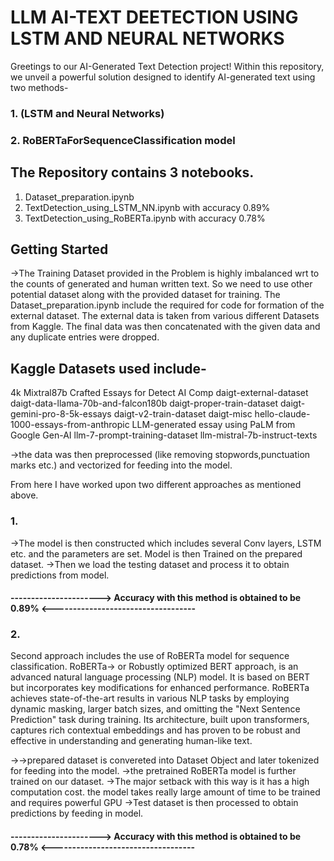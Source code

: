 # LLM AI-TEXT DEETECTION USING LSTM AND NEURAL NETWORKS

Greetings to our AI-Generated Text Detection project! Within this repository, we unveil a powerful solution designed to identify AI-generated text using two methods-
### 1. (LSTM and Neural Networks) 
### 2. RoBERTaForSequenceClassification model

## The Repository contains 3 notebooks.
1. Dataset_preparation.ipynb
2. TextDetection_using_LSTM_NN.ipynb with accuracy 0.89%
3. TextDetection_using_RoBERTa.ipynb with accuracy 0.78%


## Getting Started

->The Training Dataset provided in the Problem is highly imbalanced wrt to the counts of generated and human written text. So we need to use other potential dataset along with the provided dataset for training.
The Dataset_preparation.ipynb include the required for code for formation of the external dataset.
The external data is taken from various different Datasets from Kaggle.
The final data was then concatenated with the given data and any duplicate entries were dropped.

## Kaggle Datasets used include-
4k Mixtral87b Crafted Essays for Detect AI Comp
daigt-external-dataset
daigt-data-llama-70b-and-falcon180b
daigt-proper-train-dataset
daigt-gemini-pro-8-5k-essays
daigt-v2-train-dataset
daigt-misc
hello-claude-1000-essays-from-anthropic
LLM-generated essay using PaLM from Google Gen-AI
llm-7-prompt-training-dataset
llm-mistral-7b-instruct-texts

->the data was then preprocessed (like removing stopwords,punctuation marks etc.) and vectorized for feeding into the model.

From here I have worked upon two different approaches as mentioned above.
### 1.
->The model is then constructed which includes several Conv layers, LSTM etc. and the parameters are set. Model is then Trained on the prepared dataset.
->Then we load the testing dataset and process it to obtain predictions from model.

#### ----------------------> Accuracy with this method is obtained to be 0.89% <-----------------------------------


### 2.
Second approach includes the use of RoBERTa model for sequence classification.
RoBERTa-> or Robustly optimized BERT approach, is an advanced natural language processing (NLP) model. It is based on BERT but incorporates key modifications for enhanced performance. RoBERTa achieves state-of-the-art results in various NLP tasks by employing dynamic masking, larger batch sizes, and omitting the "Next Sentence Prediction" task during training. Its architecture, built upon transformers, captures rich contextual embeddings and has proven to be robust and effective in understanding and generating human-like text.

->->prepared dataset is convereted into Dataset Object and later tokenized for feeding into the model.
->the pretrained RoBERTa model is further trained on our dataset. 
->The major setback with this way is it has a high computation cost. the model takes really large amount of time to be trained and requires powerful GPU
->Test dataset is then processed to obtain predictions by feeding in model.
#### ----------------------> Accuracy with this method is obtained to be 0.78% <-----------------------------------




